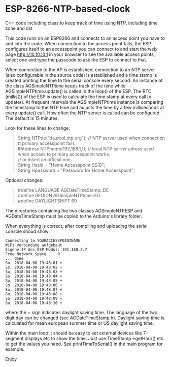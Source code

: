# ESP-8266-NTP-based-clock
C++ code including class to keep track of time using NTP, including time zone and dst

This code runs on an ESP8266 and connects to an access point you have to add into the code. When connection to the access point fails, the ESP configures itself to an accesspoint you can connect to and start the web page http://10.10.10.1 in your browser to see the available access points, select one and type the passcode to ask the ESP to connect to that.

When connection to the AP is established, connection to an NTP server (also configurable in the source code) is established and a time stamp is created printing the time to the serial console every second. An instance of the class AGSimpleNTPtime keeps track of the time while AGSimpleNTPtime.update() is called in the loop() of the ESP. The RTC (millis()) of the ESP is used to calculate the time stamp at every call to update(). At frequent intervals the AGSimpleNTPtime instance is comparing the timestamp to the NTP time and adjusts the time by a few milliseconds at every update() call. How often the NTP server is called can be configured. The default is 15 minutes.

Look for these lines to change:

> String NTPde("de.pool.ntp.org");  // NTP server used when connection tt primary accesspoint fails  
> IPAddress NTPhome(192,168,1,1);   // local NTP server adress used when access to primary accesspoint works,  
>                                   // or insert an official one.  
> String Hssid = "Home Accesspoint SSID";  
> String Hpassword = "Password for Home Accesspoint";  

Optional changes:  
> #define LANGUAGE      AGDateTimeStamp::DE  
> #define REGION        AGSimpleNTPtime::EU  
> #define DAYLIGHTSHIFT 60  

The directories containing the two classes AGSimpleNTPESP and AGDateTimeStamp must be copied to the Arduino's library folder.

When everything is correct, after compiling and uploading the serial console shoud show:
```
Connecting to YOURACCESSPOINTNAME  
WiFi Verbindung aufgebaut  
Eigene IP des ESP-Modul: 192.168.2.7  
Free Network Space ... 0  
... done  
So, 2018-04-08 19:48:01 +  
So, 2018-04-08 19:48:02 +  
So, 2018-04-08 19:48:03 +  
So, 2018-04-08 19:48:04 +  
So, 2018-04-08 19:48:05 +  
So, 2018-04-08 19:48:06 +  
So, 2018-04-08 19:48:07 +  
So, 2018-04-08 19:48:08 +  
So, 2018-04-08 19:48:09 +  
So, 2018-04-08 19:48:10 +  
```
where the + sign indicates daylight saving time. The language of the two digit day can be changed (see AGDateTimeStamp.h). Daylight saving time is calculated for mean european summer time or US daylight saving time.

Within the main loop it should be easy to set external devices like 7-segment displays etc to show the time. Just use TimeStamp->getHour() etc. to get the values you need. See printTimeToSerial() in the main program for example.

Enjoy
